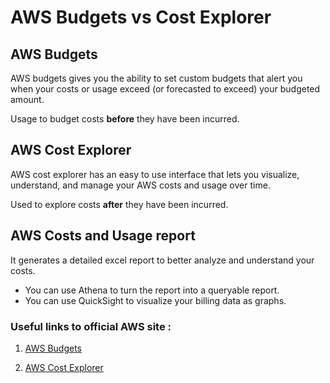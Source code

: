 # AWS Budgets vs Cost Explorer

## AWS Budgets

AWS budgets gives you the ability to set custom budgets that alert you when your costs or usage exceed (or forecasted to exceed) your budgeted amount.

Usage to budget costs <b>before</b> they have been incurred.

## AWS Cost Explorer

AWS cost explorer has an easy to use interface that lets you visualize, understand, and manage your AWS costs and usage over time.

Used to explore costs <b>after</b> they have been incurred.

## AWS Costs and Usage report

It generates a detailed excel report to better analyze and understand your costs.

* You can use Athena to turn the report into a queryable report.
* You can use QuickSight to visualize your billing data as graphs.

### Useful links to official AWS site :

1. [AWS Budgets](https://aws.amazon.com/aws-cost-management/aws-budgets/)

2. [AWS Cost Explorer](https://aws.amazon.com/aws-cost-management/aws-cost-explorer/)